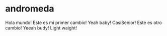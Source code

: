 # andromeda
Hola mundo! Este es mi primer cambio! Yeah baby! CasiSenior!
Este es otro cambio! Yeeah budy! Light waight!

